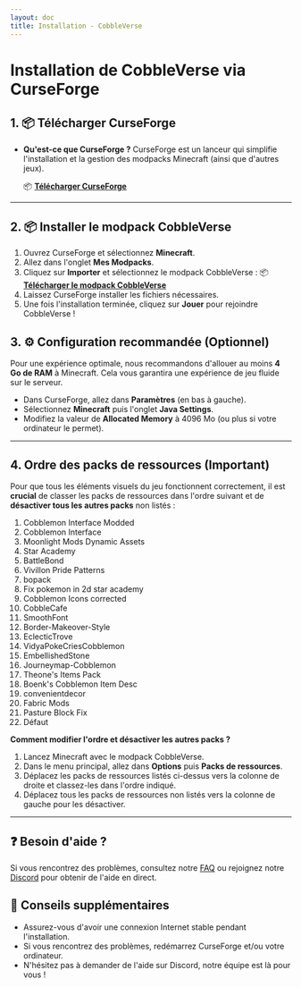 ```yaml
---
layout: doc
title: Installation - CobbleVerse
---
```


# Installation de CobbleVerse via CurseForge

## 1. 📦 Télécharger CurseForge

- **Qu'est-ce que CurseForge ?** CurseForge est un lanceur qui simplifie l'installation et la gestion des modpacks Minecraft (ainsi que d'autres jeux).

  📦 **[Télécharger CurseForge](https://download.overwolf.com/install/Download?ExtensionId=cfiahnpaolfnlgaihhmobmnjdafknjnjdpdabpcm&utm_term=eyJkb21haW4iOiJjZi13ZWIiLCJnYW1lSWQiOjQzMiwicHJvamVjdElkOjgyMTc0OH0)**

---

## 2. 📦 Installer le modpack CobbleVerse

1. Ouvrez CurseForge et sélectionnez **Minecraft**.
2. Allez dans l'onglet **Mes Modpacks**.
3. Cliquez sur **Importer** et sélectionnez le modpack CobbleVerse :
   📦 **[Télécharger le modpack CobbleVerse](/modpack.zip)**
4. Laissez CurseForge installer les fichiers nécessaires.
5. Une fois l'installation terminée, cliquez sur **Jouer** pour rejoindre CobbleVerse !

## 3. ⚙️ Configuration recommandée (Optionnel)

Pour une expérience optimale, nous recommandons d'allouer au moins **4 Go de RAM** à Minecraft. Cela vous garantira une expérience de jeu fluide sur le serveur.

- Dans CurseForge, allez dans **Paramètres** (en bas à gauche).
- Sélectionnez **Minecraft** puis l'onglet **Java Settings**.
- Modifiez la valeur de **Allocated Memory** à 4096 Mo (ou plus si votre ordinateur le permet).

---

## 4. Ordre des packs de ressources (Important)

Pour que tous les éléments visuels du jeu fonctionnent correctement, il est **crucial** de classer les packs de ressources dans l'ordre suivant et de **désactiver tous les autres packs** non listés :

1. Cobblemon Interface Modded
2. Cobblemon Interface
3. Moonlight Mods Dynamic Assets
4. Star Academy
5. BattleBond
6. Vivillon Pride Patterns
7. bopack
8. Fix pokemon in 2d star academy
9. Cobblemon Icons corrected
10. CobbleCafe
11. SmoothFont
12. Border-Makeover-Style
13. EclecticTrove
14. VidyaPokeCriesCobblemon
15. EmbellishedStone
16. Journeymap-Cobblemon
17. Theone's Items Pack
18. Boenk's Cobblemon Item Desc
19. convenientdecor
20. Fabric Mods
21. Pasture Block Fix
22. Défaut

**Comment modifier l'ordre et désactiver les autres packs ?**

1. Lancez Minecraft avec le modpack CobbleVerse.
2. Dans le menu principal, allez dans **Options** puis **Packs de ressources**.
3. Déplacez les packs de ressources listés ci-dessus vers la colonne de droite et classez-les dans l'ordre indiqué.
4. Déplacez tous les packs de ressources non listés vers la colonne de gauche pour les désactiver.

---

## ❓ Besoin d'aide ?

Si vous rencontrez des problèmes, consultez notre [FAQ](/faq) ou rejoignez notre [Discord](https://discord.gg/AuSbtGFWnk) pour obtenir de l'aide en direct.

## 📜 Conseils supplémentaires

- Assurez-vous d'avoir une connexion Internet stable pendant l'installation.
- Si vous rencontrez des problèmes, redémarrez CurseForge et/ou votre ordinateur.
- N'hésitez pas à demander de l'aide sur Discord, notre équipe est là pour vous !
